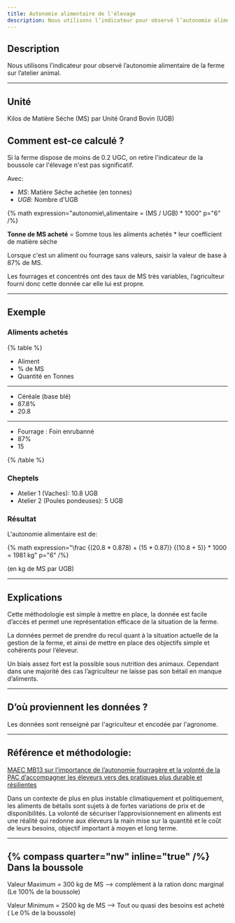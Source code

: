 ```yaml
---
title: Autonomie alimentaire de l'élevage
description: Nous utilisons l’indicateur pour observé l’autonomie alimentaire de la ferme sur l’atelier animal.
---
```


## Description

Nous utilisons l’indicateur pour observé l’autonomie alimentaire de la ferme sur l’atelier animal.

---

## Unité

Kilos de Matière Séche (MS) par Unité Grand Bovin (UGB)

## Comment est-ce calculé ?

Si la ferme dispose de moins de 0.2 UGC, on retire l'indicateur de la boussole car l'élevage n'est pas significatif.

Avec:

- _MS_: Matière Séche achetée (en tonnes)
- _UGB_: Nombre d'UGB

{% math expression="autonomie\\,alimentaire = (MS / UGB) * 1000" p="6" /%}

**Tonne de MS acheté** = Somme tous les aliments achetés \* leur coefficient de matière sèche

Lorsque c'est un aliment ou fourrage sans valeurs, saisir la valeur de base à 87% de MS.

Les fourrages et concentrés ont des taux de MS très variables, l’agriculteur fourni donc cette donnée car elle lui est propre.

---

## Exemple

### Aliments achetés

{% table %}

- Aliment
- % de MS
- Quantité en Tonnes

---

- Céréale (base blé)
- 87.8%
- 20.8

---

- Fourrage : Foin enrubanné
- 87%
- 15

{% /table %}

### Cheptels

- Atelier 1 (Vaches): 10.8 UGB
- Atelier 2 (Poules pondeuses): 5 UGB

### Résultat

L'autonomie alimentaire est de:

{% math expression="\\frac {(20.8 * 0.878) + (15 * 0.87)} {(10.8 + 5)} * 1000 = 1981 kg" p="6" /%}

(en kg de MS par UGB)

---

## Explications

Cette méthodologie est simple à mettre en place, la donnée est facile d’accès et permet une représentation efficace de la situation de la ferme.

La données permet de prendre du recul quant à la situation actuelle de la gestion de la ferme, et ainsi de mettre en place des objectifs simple et cohérents pour l’éleveur.

Un biais assez fort est la possible sous nutrition des animaux. Cependant dans une majorité des cas l’agriculteur ne laisse pas son bétail en manque d’aliments.

---

## D’où proviennent les données ?

Les données sont renseigné par l'agriculteur et encodée par l'agronome.

---

## Référence et méthodologie:

[MAEC MB13 sur l’importance de l’autonomie fourragère et la volonté de la PAC d’accompagner les éleveurs vers des pratiques plus durable et résilientes](https://agriculture.wallonie.be/maec-autonomie-fourragere)

Dans un contexte de plus en plus instable climatiquement et politiquement, les aliments de bétails sont sujets à de fortes variations de prix et de disponibilités. La volonté de sécuriser l’approvisionnement en aliments est une réalité qui redonne aux éleveurs la main mise sur la quantité et le coût de leurs besoins, objectif important à moyen et long terme.

---

## {% compass quarter="nw" inline="true" /%} Dans la boussole

Valeur Maximum = 300 kg de MS --> complément à la ration donc marginal (Le 100% de la boussole)

Valeur Minimum = 2500 kg de MS --> Tout ou quasi des besoins est acheté ( Le 0% de la boussole)
